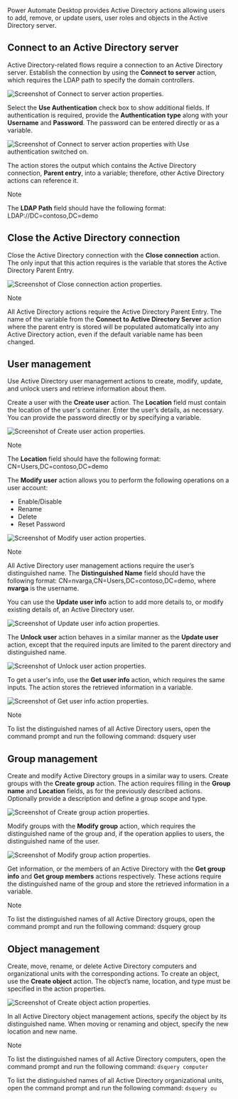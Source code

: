 Power Automate Desktop provides Active Directory actions allowing users to add, remove, or update users, user roles and objects in the Active Directory server.

## Connect to an Active Directory server

Active Directory-related flows require a connection to an Active Directory server. Establish the connection by using the **Connect to server** action, which requires the LDAP path to specify the domain controllers.

![Screenshot of Connect to server action properties.](..\media\connect-to-ad-server-action-properties.png)

Select the **Use Authentication** check box to show additional fields. If authentication is required, provide the **Authentication type** along with your **Username** and **Password**. The password can be entered directly or as a variable.
  
![Screenshot of Connect to server action properties with Use authentication switched on.](..\media\connect-to-ad-server-action-properties-continued.png)

The action stores the output which contains the Active Directory connection, **Parent entry**, into a variable; therefore, other Active Directory actions can reference it.

> [!NOTE]
> The **LDAP Path** field should have the following format:
> LDAP://DC=contoso,DC=demo

## Close the Active Directory connection

Close the Active Directory connection with the **Close connection** action. The only input that this action requires is the variable that stores the Active Directory Parent Entry.
  
![Screenshot of Close connection action properties.](..\media\close-ad-connection-action-properties.png)

> [!NOTE]
> All Active Directory actions require the Active Directory Parent Entry. The name of the variable from the **Connect to Active Directory Server** action where the parent entry is stored will be populated automatically into any Active Directory action, even if the default variable name has been changed.

## User management

Use Active Directory user management actions to create, modify, update, and unlock users and retrieve information about them.

Create a user with the **Create user** action. The **Location** field must contain the location of the user's container. Enter the user’s details, as necessary. You can provide the password directly or by specifying a variable.
  
![Screenshot of Create user action properties.](..\media\create-ad-user-action-properties.png)

> [!NOTE]
> The **Location** field should have the following format:
> CN=Users,DC=contoso,DC=demo

The **Modify user** action allows you to perform the following operations on a user account:

- Enable/Disable
- Rename
- Delete
- Reset Password
  
![Screenshot of Modify user action properties.](..\media\modify-ad-user-action-properties.png)

> [!NOTE]
> All Active Directory user management actions require the user’s distinguished name. The **Distinguished Name** field should have the following format:
> CN=nvarga,CN=Users,DC=contoso,DC=demo,
> where **nvarga** is the username.

You can use the **Update user info** action to add more details to, or modify existing details of, an Active Directory user.
  
![Screenshot of Update user info action properties.](..\media\update-ad-user-action-properties.png)

The **Unlock user** action behaves in a similar manner as the **Update user** action, except that the required inputs are limited to the parent directory and distinguished name.
  
![Screenshot of Unlock user action properties.](..\media\unlock-active-ad-user-action-properties.png)

To get a user's info, use the **Get user info** action, which requires the same inputs. The action stores the retrieved information in a variable.
  
![Screenshot of Get user info action properties.](..\media\get-ad-user-info-action-properties.png)

> [!NOTE]
> To list the distinguished names of all Active Directory users, open the command prompt and run the following command:
dsquery user

## Group management

Create and modify Active Directory groups in a similar way to users. Create groups with the **Create group** action. The action requires filling in the **Group name** and **Location** fields, as for the previously described actions. Optionally provide a description and define a group scope and type.
  
![Screenshot of Create group action properties.](..\media\create-ad-group-action-properties.png)

Modify groups with the **Modify group** action, which requires the distinguished name of the group and, if the operation applies to users, the distinguished name of the user.
  
![Screenshot of Modify group action properties.](..\media\modify-ad-group-action-properties.png)

Get information, or the members of an Active Directory with the **Get group info** and **Get group members** actions respectively. These actions require the distinguished name of the group and store the retrieved information in a variable.

> [!NOTE]
> To list the distinguished names of all Active Directory groups, open the command prompt and run the following command:
> dsquery group

## Object management

Create, move, rename, or delete Active Directory computers and organizational units with the corresponding actions. To create an object, use the **Create object** action. The object’s name, location, and type must be specified in the action properties.
  
![Screenshot of Create object action properties.](..\media\create-ad-object-action-properties.png)

In all Active Directory object management actions, specify the object by its distinguished name. When moving or renaming and object, specify the new location and new name.

> [!NOTE]
> To list the distinguished names of all Active Directory computers, open the command prompt and run the following command:
> ```dsquery computer```
>
> To list the distinguished names of all Active Directory organizational units, open the command prompt and run the following command:
> ```dsquery ou```
